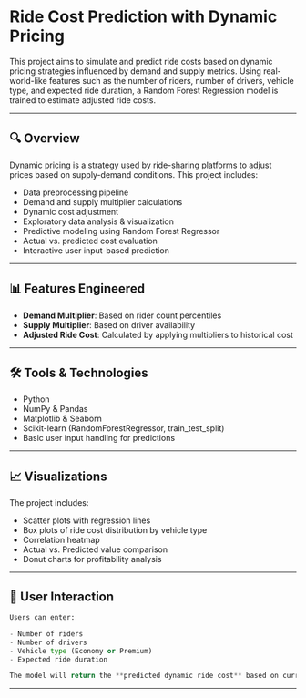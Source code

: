 # Ride Cost Prediction with Dynamic Pricing

This project aims to simulate and predict ride costs based on dynamic pricing strategies influenced by demand and supply metrics. Using real-world-like features such as the number of riders, number of drivers, vehicle type, and expected ride duration, a Random Forest Regression model is trained to estimate adjusted ride costs.

---

## 🔍 Overview

Dynamic pricing is a strategy used by ride-sharing platforms to adjust prices based on supply-demand conditions. This project includes:

- Data preprocessing pipeline
- Demand and supply multiplier calculations
- Dynamic cost adjustment
- Exploratory data analysis & visualization
- Predictive modeling using Random Forest Regressor
- Actual vs. predicted cost evaluation
- Interactive user input-based prediction

---

## 📊 Features Engineered

- **Demand Multiplier**: Based on rider count percentiles
- **Supply Multiplier**: Based on driver availability
- **Adjusted Ride Cost**: Calculated by applying multipliers to historical cost

---

## 🛠 Tools & Technologies

- Python
- NumPy & Pandas
- Matplotlib & Seaborn
- Scikit-learn (RandomForestRegressor, train_test_split)
- Basic user input handling for predictions

---

## 📈 Visualizations

The project includes:

- Scatter plots with regression lines
- Box plots of ride cost distribution by vehicle type
- Correlation heatmap
- Actual vs. Predicted value comparison
- Donut charts for profitability analysis

---

## 🤖 User Interaction

```python
Users can enter:

- Number of riders
- Number of drivers
- Vehicle type (Economy or Premium)
- Expected ride duration

The model will return the **predicted dynamic ride cost** based on current market conditions.

```

---
